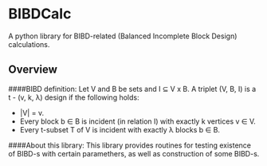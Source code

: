 BIBDCalc
========
A python library for BIBD-related (Balanced Incomplete Block Design) calculations.

Overview
--------
####BIBD definition:
Let V and B be sets and I &sube; V x B. A triplet (V, B, I) is a t - (v, k, &lambda;) design if the following holds:
* |V| = v.
* Every block b &isin; B is incident (in relation I) with exactly k vertices v &isin; V.
* Every t-subset T of V is incident with exactly &lambda; blocks b &isin; B.

####About this library:
This library provides routines for testing existence of BIBD-s with certain paramethers, 
as well as construction of some BIBD-s.

